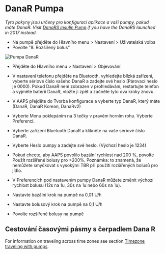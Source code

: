 # DanaR Pumpa

*Tyto pokyny jsou určeny pro konfiguraci aplikace a vaší pumpy, pokud máte DanaR. Visit [DanaRS Insulin Pump](./DanaRS-Insulin-Pump.md) if you have the DanaRS launched in 2017 instead.*

* Na pumpě přejděte do Hlavního menu > Nastavení > Uživatelská volba
* Povolte "8. Rozšířený bolus"

![Pumpa DanaR](../images/danar1.png)

* Přejděte do Hlavního menu > Nastavení > Objevování
* V nastavení telefonu přejděte na Bluetooth, vyhledejte blízká zařízení, vyberte sériové číslo vašeho DanaR a zadejte své heslo (Párovací heslo je 0000). Pokud DanaR není zobrazen v prohledávání, restartujte telefon a vyjměte baterii DanaR, vložte ji zpět a začněte tyto dva kroky znovu.

* V AAPS přejděte do Tvorba konfigurace a vyberte typ DanaR, který máte (DanaR, DanaR Korean, DanaRv2)

* Vyberte Menu poklepáním na 3 tečky v pravém horním rohu. Vyberte Preferencí.
* Vyberte zařízení Bluetooth DanaR a klikněte na vaše sériové číslo DanaR.
* Vyberte Heslo pumpy a zadejte své heslo. (Výchozí heslo je 1234)
* Pokud chcete, aby AAPS povolilo bazální rychlost nad 200 %, povolte Použít rozšířené bolusy pro >200%. Poznámka: to znamená, že nemůžete smyčkovat s vysokými TBR při použití rozšířených bolusů pro jídlo.
* V Preferencích pod nastavením pumpy DanaR můžete změnit výchozí rychlost bolusu (12s na 1u, 30s na 1u nebo 60s na 1u).
* Nastavte bazální krok na pumpě na 0,01 U/h
* Nastavte bolusový krok na pumpě na 0,1 U/h
* Povolte rozšířené bolusy na pumpě

## Cestování časovými pásmy s čerpadlem Dana R

For information on traveling across time zones see section [Timezone traveling with pumps](../Usage/Timezone-traveling.md#danarv2-danars).